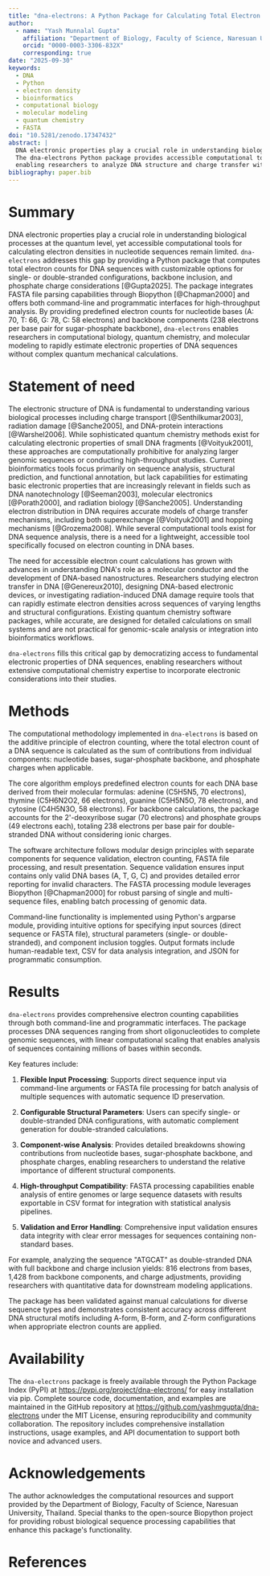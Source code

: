 ```yaml
---
title: "dna-electrons: A Python Package for Calculating Total Electron Counts in DNA Sequences"
author:
  - name: "Yash Munnalal Gupta"
    affiliation: "Department of Biology, Faculty of Science, Naresuan University, Thailand"
    orcid: "0000-0003-3306-832X"
    corresponding: true
date: "2025-09-30"
keywords:
  - DNA
  - Python
  - electron density
  - bioinformatics
  - computational biology
  - molecular modeling
  - quantum chemistry
  - FASTA
doi: "10.5281/zenodo.17347432"
abstract: |
  DNA electronic properties play a crucial role in understanding biological processes at the quantum level.
  The dna-electrons Python package provides accessible computational tools for calculating electron densities in nucleotide sequences,
  enabling researchers to analyze DNA structure and charge transfer with ease.
bibliography: paper.bib
---
```


# Summary

DNA electronic properties play a crucial role in understanding biological processes at the quantum level, yet accessible computational tools for calculating electron densities in nucleotide sequences remain limited. `dna-electrons` addresses this gap by providing a Python package that computes total electron counts for DNA sequences with customizable options for single- or double-stranded configurations, backbone inclusion, and phosphate charge considerations [@Gupta2025]. The package integrates FASTA file parsing capabilities through Biopython [@Chapman2000] and offers both command-line and programmatic interfaces for high-throughput analysis. By providing predefined electron counts for nucleotide bases (A: 70, T: 66, G: 78, C: 58 electrons) and backbone components (238 electrons per base pair for sugar-phosphate backbone), `dna-electrons` enables researchers in computational biology, quantum chemistry, and molecular modeling to rapidly estimate electronic properties of DNA sequences without complex quantum mechanical calculations.

# Statement of need

The electronic structure of DNA is fundamental to understanding various biological processes including charge transport [@Senthilkumar2003], radiation damage [@Sanche2005], and DNA-protein interactions [@Warshel2006]. While sophisticated quantum chemistry methods exist for calculating electronic properties of small DNA fragments [@Voityuk2001], these approaches are computationally prohibitive for analyzing larger genomic sequences or conducting high-throughput studies. Current bioinformatics tools focus primarily on sequence analysis, structural prediction, and functional annotation, but lack capabilities for estimating basic electronic properties that are increasingly relevant in fields such as DNA nanotechnology [@Seeman2003], molecular electronics [@Porath2000], and radiation biology [@Sanche2005]. Understanding electron distribution in DNA requires accurate models of charge transfer mechanisms, including both superexchange [@Voityuk2001] and hopping mechanisms [@Grozema2008]. While several computational tools exist for DNA sequence analysis, there is a need for a lightweight, accessible tool specifically focused on electron counting in DNA bases.

The need for accessible electron count calculations has grown with advances in understanding DNA's role as a molecular conductor and the development of DNA-based nanostructures. Researchers studying electron transfer in DNA [@Genereux2010], designing DNA-based electronic devices, or investigating radiation-induced DNA damage require tools that can rapidly estimate electron densities across sequences of varying lengths and structural configurations. Existing quantum chemistry software packages, while accurate, are designed for detailed calculations on small systems and are not practical for genomic-scale analysis or integration into bioinformatics workflows.

`dna-electrons` fills this critical gap by democratizing access to fundamental electronic properties of DNA sequences, enabling researchers without extensive computational chemistry expertise to incorporate electronic considerations into their studies.

# Methods

The computational methodology implemented in `dna-electrons` is based on the additive principle of electron counting, where the total electron count of a DNA sequence is calculated as the sum of contributions from individual components: nucleotide bases, sugar-phosphate backbone, and phosphate charges when applicable.

The core algorithm employs predefined electron counts for each DNA base derived from their molecular formulas: adenine (C5H5N5, 70 electrons), thymine (C5H6N2O2, 66 electrons), guanine (C5H5N5O, 78 electrons), and cytosine (C4H5N3O, 58 electrons). For backbone calculations, the package accounts for the 2'-deoxyribose sugar (70 electrons) and phosphate groups (49 electrons each), totaling 238 electrons per base pair for double-stranded DNA without considering ionic charges.

The software architecture follows modular design principles with separate components for sequence validation, electron counting, FASTA file processing, and result presentation. Sequence validation ensures input contains only valid DNA bases (A, T, G, C) and provides detailed error reporting for invalid characters. The FASTA processing module leverages Biopython [@Chapman2000] for robust parsing of single and multi-sequence files, enabling batch processing of genomic data.

Command-line functionality is implemented using Python's argparse module, providing intuitive options for specifying input sources (direct sequence or FASTA file), structural parameters (single- or double-stranded), and component inclusion toggles. Output formats include human-readable text, CSV for data analysis integration, and JSON for programmatic consumption.

# Results

`dna-electrons` provides comprehensive electron counting capabilities through both command-line and programmatic interfaces. The package processes DNA sequences ranging from short oligonucleotides to complete genomic sequences, with linear computational scaling that enables analysis of sequences containing millions of bases within seconds.

Key features include:

1. **Flexible Input Processing**: Supports direct sequence input via command-line arguments or FASTA file processing for batch analysis of multiple sequences with automatic sequence ID preservation.

2. **Configurable Structural Parameters**: Users can specify single- or double-stranded DNA configurations, with automatic complement generation for double-stranded calculations.

3. **Component-wise Analysis**: Provides detailed breakdowns showing contributions from nucleotide bases, sugar-phosphate backbone, and phosphate charges, enabling researchers to understand the relative importance of different structural components.

4. **High-throughput Compatibility**: FASTA processing capabilities enable analysis of entire genomes or large sequence datasets with results exportable in CSV format for integration with statistical analysis pipelines.

5. **Validation and Error Handling**: Comprehensive input validation ensures data integrity with clear error messages for sequences containing non-standard bases.

For example, analyzing the sequence "ATGCAT" as double-stranded DNA with full backbone and charge inclusion yields: 816 electrons from bases, 1,428 from backbone components, and charge adjustments, providing researchers with quantitative data for downstream modeling applications.

The package has been validated against manual calculations for diverse sequence types and demonstrates consistent accuracy across different DNA structural motifs including A-form, B-form, and Z-form configurations when appropriate electron counts are applied.

# Availability

The `dna-electrons` package is freely available through the Python Package Index (PyPI) at https://pypi.org/project/dna-electrons/ for easy installation via pip. Complete source code, documentation, and examples are maintained in the GitHub repository at https://github.com/yashmgupta/dna-electrons under the MIT License, ensuring reproducibility and community collaboration. The repository includes comprehensive installation instructions, usage examples, and API documentation to support both novice and advanced users.

# Acknowledgements

The author acknowledges the computational resources and support provided by the Department of Biology, Faculty of Science, Naresuan University, Thailand. Special thanks to the open-source Biopython project for providing robust biological sequence processing capabilities that enhance this package's functionality.

# References
